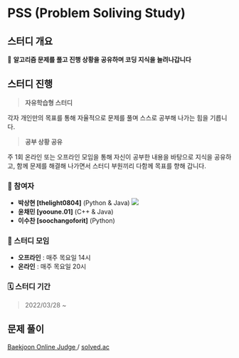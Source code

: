 # PSS (Problem Soliving Study)

## 스터디 개요

👊 **알고리즘 문제를 풀고 진행 상황을 공유하며 코딩 지식을 늘려나갑니다**


## 스터디 진행

> **자유학습형 스터디**

각자 개인만의 목표를 통해 자율적으로 문제를 풀며 스스로 공부해 나가는 힘을 기릅니다.
    
> **공부 상황 공유**

주 1회 온라인 또는 오프라인 모임을 통해 자신이 공부한 내용을 바탕으로 지식을 공유하고, 함께 문제를 해결해 나가면서 스터디 부원끼리 다함께 목표를 향해 갑니다.
    
### 👥 참여자
- **박상현 [thelight0804]** (Python & Java) <a href="https://www.notion.so/thelight0804/PSS-92453957ca9c447f9fb979da3bf3fd73" target="Notion"><img src="https://img.shields.io/badge/Notion-000000?style=flat-square&logo=Notion&logoColor=white"/></a>
- **윤채민 [yooune.01]** (C++ & Java)
- **이수찬 [soochangoforit]** (Python)

### 📖 스터디 모임
- **오프라인** : 매주 목요일 14시
- **온라인** : 매주 목요일 20시

### 🗓️ 스터디 기간
> 2022/03/28 ~ 

## 문제 풀이
<a href="https://www.acmicpc.net/">Baekjoon Online Judge </a> / <a href="https://solved.ac/class">solved.ac </a> 
